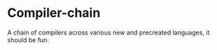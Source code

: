 # Compiler-chain
A chain of compilers across various new and precreated languages, it should be fun.

